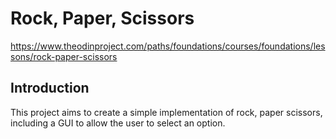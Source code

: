# Rock, Paper, Scissors

https://www.theodinproject.com/paths/foundations/courses/foundations/lessons/rock-paper-scissors

## Introduction

This project aims to create a simple implementation of rock, paper scissors, including a GUI to allow the user to select an option.
